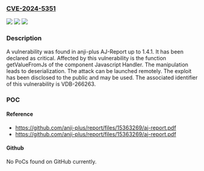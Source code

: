 ### [CVE-2024-5351](https://cve.mitre.org/cgi-bin/cvename.cgi?name=CVE-2024-5351)
![](https://img.shields.io/static/v1?label=Product&message=AJ-Report&color=blue)
![](https://img.shields.io/static/v1?label=Version&message=%3D%201.4.0%20&color=brighgreen)
![](https://img.shields.io/static/v1?label=Vulnerability&message=CWE-502%20Deserialization&color=brighgreen)

### Description

A vulnerability was found in anji-plus AJ-Report up to 1.4.1. It has been declared as critical. Affected by this vulnerability is the function getValueFromJs of the component Javascript Handler. The manipulation leads to deserialization. The attack can be launched remotely. The exploit has been disclosed to the public and may be used. The associated identifier of this vulnerability is VDB-266263.

### POC

#### Reference
- https://github.com/anji-plus/report/files/15363269/aj-report.pdf
- https://github.com/anji-plus/report/files/15363269/aj-report.pdf

#### Github
No PoCs found on GitHub currently.

